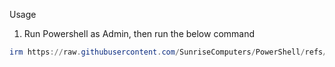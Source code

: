 Usage

1. Run Powershell as Admin, then run the below command

```ps1
irm https://raw.githubusercontent.com/SunriseComputers/PowerShell/refs/heads/V2/win-auto-setup/main.ps1 | iex
```

